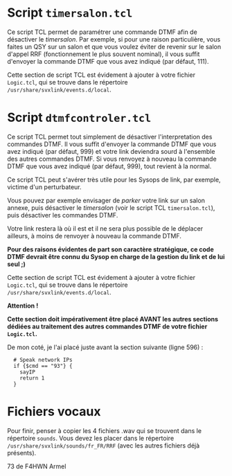 # Script `timersalon.tcl`

Ce script TCL permet de paramétrer une commande DTMF afin de désactiver le _timersalon_. Par exemple, si pour une raison particulière, vous faites un QSY sur un salon et que vous voulez éviter de revenir sur le salon d'appel RRF (fonctionnement le plus souvent nominal), il vous suffit d'envoyer la commande DTMF que vous avez indiqué (par défaut, 111).

Cette section de script TCL est évidement à ajouter à votre fichier `Logic.tcl`, qui se trouve dans le répertoire `/usr/share/svxlink/events.d/local`.

# Script `dtmfcontroler.tcl`

Ce script TCL permet tout simplement de désactiver l'interpretation des commandes DTMF. Il vous suffit d'envoyer la commande DTMF que vous avez indiqué (par défaut, 999) et votre link deviendra sourd à l'ensemble des autres commandes DTMF. Si vous renvoyez à nouveau la commande DTMF que vous avez indiqué (par défaut, 999), tout revient à la normal.

Ce script TCL peut s'avérer très utile pour les Sysops de link, par exemple, victime d'un perturbateur. 

Vous pouvez par exemple envisager de _parker_ votre link sur un salon annexe, puis désactiver le _timersalon_ (voir le script TCL `timersalon.tcl`), puis désactiver les commandes DTMF.

Votre link restera là où il est et il ne sera plus possible de le déplacer ailleurs, à moins de renvoyer à nouveau la commande DTMF.

**Pour des raisons évidentes de part son caractère stratégique, ce code DTMF devrait être connu du Sysop en charge de la gestion du link et de lui seul ;)**

Cette section de script TCL est évidement à ajouter à votre fichier `Logic.tcl`, qui se trouve dans le répertoire `/usr/share/svxlink/events.d/local`. 

**Attention !**

**Cette section doit impérativement être placé AVANT les autres sections dédiées au traitement des autres commandes DTMF de votre fichier `Logic.tcl`.**

De mon coté, je l'ai placé juste avant la section suivante (ligne 596) :

```
  # Speak network IPs
  if {$cmd == "93"} {
    sayIP
    return 1
  }
```

# Fichiers vocaux

Pour finir, penser à copier les 4 fichiers .wav qui se trouvent dans le répertoire `sounds`. Vous devez les placer dans le répertoire `/usr/share/svxlink/sounds/fr_FR/RRF` (avec les autres fichiers déjà présents). 


73 de F4HWN Armel

